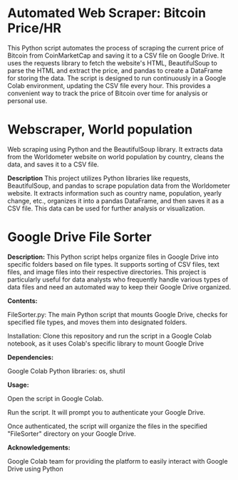# Automated Web Scraper: Bitcoin Price/HR

This Python script automates the process of scraping the current price of Bitcoin from CoinMarketCap and saving it to a CSV file on Google Drive. It uses the requests library to fetch the website's HTML, BeautifulSoup to parse the HTML and extract the price, and pandas to create a DataFrame for storing the data. The script is designed to run continuously in a Google Colab environment, updating the CSV file every hour. This provides a convenient way to track the price of Bitcoin over time for analysis or personal use.

# Webscraper, World population

Web scraping using Python and the BeautifulSoup library. It extracts data from the Worldometer website on world population by country, cleans the data, and saves it to a CSV file. 

**Description**
This project utilizes Python libraries like requests, BeautifulSoup, and pandas to scrape population data from the Worldometer website. It extracts information such as country name, population, yearly change, etc., organizes it into a pandas DataFrame, and then saves it as a CSV file. This data can be used for further analysis or visualization.

# Google Drive File Sorter

**Description:**
This Python script helps organize files in Google Drive into specific folders based on file types. It supports sorting of CSV files, text files, and image files into their respective directories. This project is particularly useful for data analysts who frequently handle various types of data files and need an automated way to keep their Google Drive organized.

**Contents:**

FileSorter.py: The main Python script that mounts Google Drive, checks for specified file types, and moves them into designated folders.

Installation: Clone this repository and run the script in a Google Colab notebook, as it uses Colab's specific library to mount Google Drive

**Dependencies:**

Google Colab
Python libraries: os, shutil

**Usage:**

Open the script in Google Colab.

Run the script. It will prompt you to authenticate your Google Drive.

Once authenticated, the script will organize the files in the specified "FileSorter" directory on your Google Drive.

**Acknowledgements:**

Google Colab team for providing the platform to easily interact with Google Drive using Python


